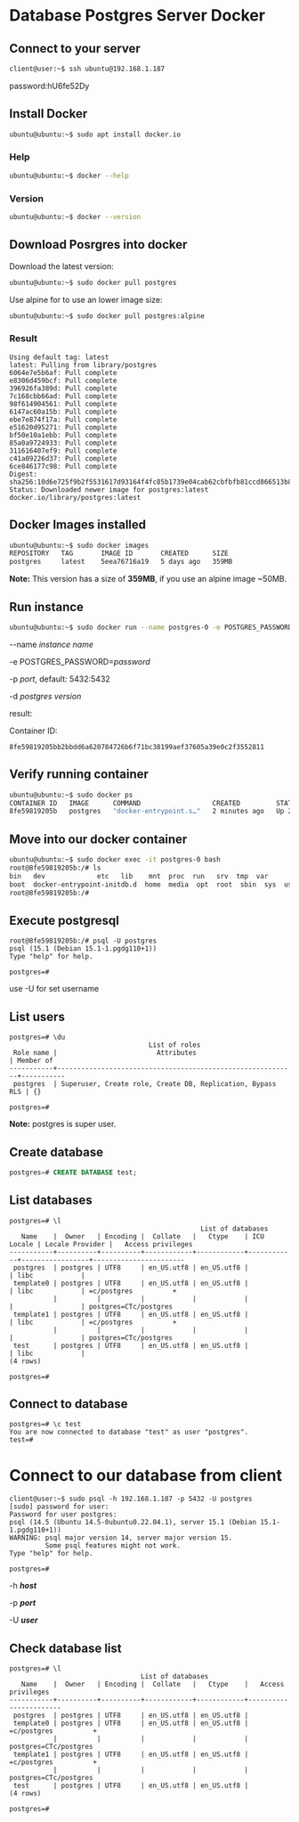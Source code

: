 # Database Postgres Server Docker


## Connect to your server

```bash
client@user:~$ ssh ubuntu@192.168.1.187
```

password:hU6fe52Dy

## Install Docker

```bash
ubuntu@ubuntu:~$ sudo apt install docker.io
```

### Help

```bash
ubuntu@ubuntu:~$ docker --help
```

### Version

```bash
ubuntu@ubuntu:~$ docker --version
```

## Download Posrgres into docker

Download the latest version:

```bash
ubuntu@ubuntu:~$ sudo docker pull postgres
```

Use alpine for to use an lower image size:

```bash
ubuntu@ubuntu:~$ sudo docker pull postgres:alpine
```

### Result

```
Using default tag: latest
latest: Pulling from library/postgres
6064e7e5b6af: Pull complete 
e8306d459bcf: Pull complete 
396926fa389d: Pull complete 
7c168cbb66ad: Pull complete 
98f614904561: Pull complete 
6147ac60a15b: Pull complete 
ebe7e874f17a: Pull complete 
e51620d95271: Pull complete 
bf50e10a1ebb: Pull complete 
85a0a9724933: Pull complete 
311616407ef9: Pull complete 
c41a09226d37: Pull complete 
6ce846177c98: Pull complete 
Digest: sha256:10d6e725f9b2f5531617d93164f4fc85b1739e04cab62cbfbfb81ccd866513b8
Status: Downloaded newer image for postgres:latest
docker.io/library/postgres:latest
```

## Docker Images installed

```bash
ubuntu@ubuntu:~$ sudo docker images
REPOSITORY   TAG       IMAGE ID       CREATED      SIZE
postgres     latest    5eea76716a19   5 days ago   359MB
```

**Note:** This version has a size of **359MB**, if you use an alpine image ~50MB.

## Run instance

```bash
ubuntu@ubuntu:~$ sudo docker run --name postgres-0 -e POSTGRES_PASSWORD=password -d -p 5432:5432 postgres
```

--name *instance name*

-e POSTGRES_PASSWORD=*password*

-p *port*, default: 5432:5432

-d *postgres version*

result:

Container ID:
```
8fe59819205bb2bbdd6a620784726b6f71bc38199aef37605a39e0c2f3552811
```

## Verify running container

```bash
ubuntu@ubuntu:~$ sudo docker ps
CONTAINER ID   IMAGE      COMMAND                  CREATED         STATUS         PORTS                                       NAMES
8fe59819205b   postgres   "docker-entrypoint.s…"   2 minutes ago   Up 2 minutes   0.0.0.0:5432->5432/tcp, :::5432->5432/tcp   postgres-0
```

## Move into our docker container

```bash
ubuntu@ubuntu:~$ sudo docker exec -it postgres-0 bash
root@8fe59819205b:/# ls
bin   dev			  etc	lib    mnt  proc  run	srv  tmp  var
boot  docker-entrypoint-initdb.d  home	media  opt  root  sbin	sys  usr
root@8fe59819205b:/# 
```

## Execute postgresql

```
root@8fe59819205b:/# psql -U postgres
psql (15.1 (Debian 15.1-1.pgdg110+1))
Type "help" for help.

postgres=# 
```

use -U for set username

## List users

```
postgres=# \du
                                   List of roles
 Role name |                         Attributes                         | Member of 
-----------+------------------------------------------------------------+-----------
 postgres  | Superuser, Create role, Create DB, Replication, Bypass RLS | {}

postgres=# 
```

**Note:** postgres is super user.



## Create database

```sql
postgres=# CREATE DATABASE test;
```

## List databases

```
postgres=# \l
                                                List of databases
   Name    |  Owner   | Encoding |  Collate   |   Ctype    | ICU Locale | Locale Provider |   Access privileges   
-----------+----------+----------+------------+------------+------------+-----------------+-----------------------
 postgres  | postgres | UTF8     | en_US.utf8 | en_US.utf8 |            | libc            | 
 template0 | postgres | UTF8     | en_US.utf8 | en_US.utf8 |            | libc            | =c/postgres          +
           |          |          |            |            |            |                 | postgres=CTc/postgres
 template1 | postgres | UTF8     | en_US.utf8 | en_US.utf8 |            | libc            | =c/postgres          +
           |          |          |            |            |            |                 | postgres=CTc/postgres
 test      | postgres | UTF8     | en_US.utf8 | en_US.utf8 |            | libc            | 
(4 rows)

postgres=# 
```

## Connect to database

```
postgres=# \c test
You are now connected to database "test" as user "postgres".
test=# 
```

# Connect to our database from client

```
client@user:~$ sudo psql -h 192.168.1.187 -p 5432 -U postgres
[sudo] password for user: 
Password for user postgres: 
psql (14.5 (Ubuntu 14.5-0ubuntu0.22.04.1), server 15.1 (Debian 15.1-1.pgdg110+1))
WARNING: psql major version 14, server major version 15.
         Some psql features might not work.
Type "help" for help.

postgres=# 
```

-h ***host***

-p ***port***

-U ***user***

## Check database list

```
postgres=# \l
                                 List of databases
   Name    |  Owner   | Encoding |  Collate   |   Ctype    |   Access privileges   
-----------+----------+----------+------------+------------+-----------------------
 postgres  | postgres | UTF8     | en_US.utf8 | en_US.utf8 | 
 template0 | postgres | UTF8     | en_US.utf8 | en_US.utf8 | =c/postgres          +
           |          |          |            |            | postgres=CTc/postgres
 template1 | postgres | UTF8     | en_US.utf8 | en_US.utf8 | =c/postgres          +
           |          |          |            |            | postgres=CTc/postgres
 test      | postgres | UTF8     | en_US.utf8 | en_US.utf8 | 
(4 rows)

postgres=# 
